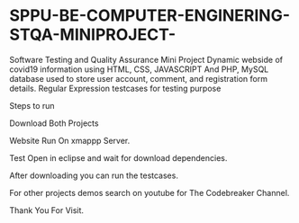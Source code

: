 # SPPU-BE-COMPUTER-ENGINERING-STQA-MINIPROJECT-
Software Testing and Quality Assurance Mini Project Dynamic webside of covid19 information using HTML, CSS, JAVASCRIPT And PHP, MySQL database used to store  user account, comment, and registration form details. Regular Expression testcases for testing  purpose


Steps to run 

Download Both Projects 

Website Run On xmappp Server.

Test Open in eclipse and wait for download dependencies.

After downloading you can run the testcases.

For other projects demos search on youtube for The Codebreaker Channel. 

Thank You For Visit.
